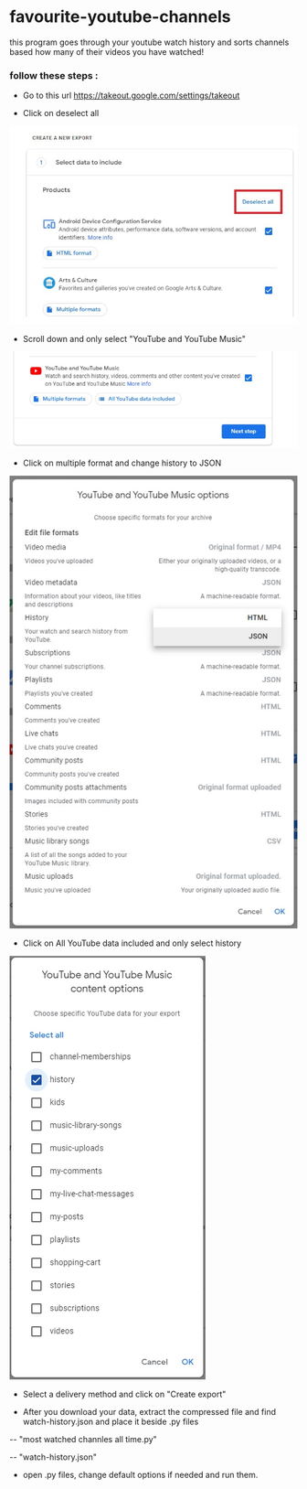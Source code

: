 # favourite-youtube-channels
this program goes through your youtube watch history and sorts channels based how many of their videos you have watched!

### follow these steps : 
* Go to this url https://takeout.google.com/settings/takeout

* Click on deselect all

![second image](https://github.com/Gholamrezadar/favourite-youtube-channels/blob/main/images/second%20step.jpg?raw=true)

* Scroll down and only select "YouTube and YouTube Music"

![third image](https://github.com/Gholamrezadar/favourite-youtube-channels/blob/main/images/third%20step.jpg?raw=true)

* Click on multiple format and change history to JSON

![fourth image](https://github.com/Gholamrezadar/favourite-youtube-channels/blob/main/images/fourth%20step.jpg?raw=true)

* Click on All YouTube data included and only select history

![fifth image](https://github.com/Gholamrezadar/favourite-youtube-channels/blob/main/images/fifth%20step.jpg?raw=true)

* Select a delivery method and click on "Create export"

* After you download your data, extract the compressed file and find watch-history.json and place it beside .py files


-- "most watched channles all time.py"

-- "watch-history.json"

* open .py files, change default options if needed and run them.
